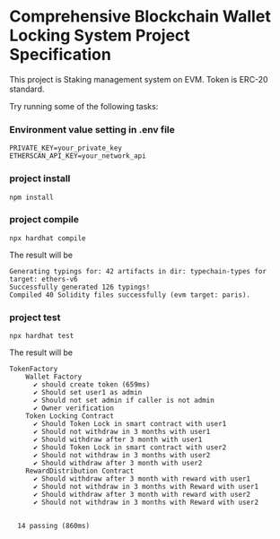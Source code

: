 # Comprehensive Blockchain Wallet Locking System Project Specification

This project is Staking management system on EVM.
Token is ERC-20 standard.

Try running some of the following tasks:

### Environment value setting in .env file
```shell
PRIVATE_KEY=your_private_key
ETHERSCAN_API_KEY=your_network_api
```



### project install

```shell
npm install
```
### project compile

```shell
npx hardhat compile
```
The result will be
```shell
Generating typings for: 42 artifacts in dir: typechain-types for target: ethers-v6
Successfully generated 126 typings!
Compiled 40 Solidity files successfully (evm target: paris).
```
### project test

```shell
npx hardhat test
```

The result will be 

```shell
TokenFactory
    Wallet Factory
      ✔ should create token (659ms)
      ✔ Should set user1 as admin
      ✔ Should not set admin if caller is not admin
      ✔ Owner verification
    Token Locking Contract
      ✔ Should Token Lock in smart contract with user1
      ✔ Should not withdraw in 3 months with user1
      ✔ Should withdraw after 3 month with user1
      ✔ Should Token Lock in smart contract with user2
      ✔ Should not withdraw in 3 months with user2
      ✔ Should withdraw after 3 month with user2
    RewardDistribution Contract
      ✔ Should withdraw after 3 month with reward with user1
      ✔ Should not withdraw in 3 months with Reward with user1
      ✔ Should withdraw after 3 month with reward with user2
      ✔ Should not withdraw in 3 months with Reward with user2


  14 passing (860ms)
```
